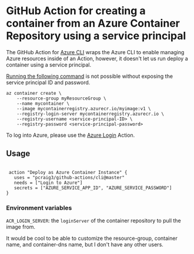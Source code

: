 # GitHub Action for creating a container from an Azure Container Repository using a service principal

The GitHub Action for [Azure CLI](https://github.com/Azure/azure-cli) wraps the Azure CLI to enable managing Azure resources inside of an Action, however, it doesn't let us
run deploy a container using a service principal.

[Running the following command](https://docs.microsoft.com/en-us/azure/container-registry/container-registry-auth-aci#authenticate-using-the-service-principal) is not possible without exposing the service principal ID and password.

```
az container create \
    --resource-group myResourceGroup \
    --name mycontainer \
    --image mycontainerregistry.azurecr.io/myimage:v1 \
    --registry-login-server mycontainerregistry.azurecr.io \
    --registry-username <service-principal-ID> \
    --registry-password <service-principal-password>
```

To log into Azure, please use the [Azure Login](../azure-login) Action.

## Usage

```

 action "Deploy as Azure Container Instance" {
   uses = "pcraig3/github-actions/cli@master"
   needs = ["Login to Azure"]
   secrets = ["AZURE_SERVICE_APP_ID", "AZURE_SERVICE_PASSWORD"]
}

```

### Environment variables

`ACR_LOGIN_SERVER`: the `loginServer` of the container repository to pull the image from.

It would be cool to be able to customize the resource-group, container name, and container-dns name, but I don't have any other users.
